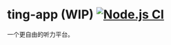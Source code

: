 # ting-app (WIP) [![Node.js CI](https://github.com/Frederick-S/ting-app/actions/workflows/build.yml/badge.svg?branch=main)](https://github.com/Frederick-S/ting-app/actions/workflows/build.yml)
一个更自由的听力平台。
